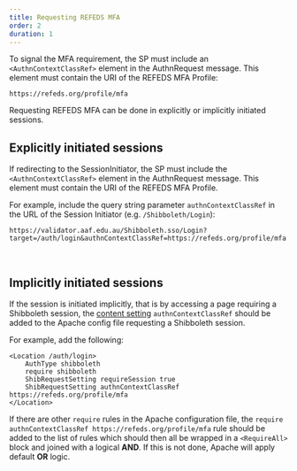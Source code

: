 ```yaml
---
title: Requesting REFEDS MFA
order: 2
duration: 1
---
```


To signal the MFA requirement, the SP must include an `<AuthnContextClassRef>` element in the AuthnRequest message. This element must contain the URI of the REFEDS MFA Profile:

```
https://refeds.org/profile/mfa
```

Requesting REFEDS MFA can be done in explicitly or implicitly initiated sessions.

## Explicitly initiated sessions

If redirecting to the SessionInitiator, the SP must include the `<AuthnContextClassRef>` element in the AuthnRequest message. This element must contain the URI of the REFEDS MFA Profile.

For example, include the query string parameter `authnContextClassRef` in the URL of the Session Initiator (e.g. `/Shibboleth/Login`):

```
https://validator.aaf.edu.au/Shibboleth.sso/Login?target=/auth/login&authnContextClassRef=https://refeds.org/profile/mfa
```
<br>


## Implicitly initiated sessions

If the session is initiated implicitly, that is by accessing a page requiring a Shibboleth session, the [content setting](https://shibboleth.atlassian.net/wiki/spaces/SP3/pages/2065334723/ContentSettings) `authnContextClassRef` should be added to the Apache config file requesting a Shibboleth session. 

For example, add the following:

```
<Location /auth/login>
    AuthType shibboleth
    require shibboleth
    ShibRequestSetting requireSession true
    ShibRequestSetting authnContextClassRef https://refeds.org/profile/mfa
</Location>
```

If there are other `require` rules in the Apache configuration file, the `require authnContextClassRef https://refeds.org/profile/mfa` rule should be added to the list of rules which should then all be wrapped in a `<RequireAll>` block and joined with a logical <strong>AND</strong>. If this is not done, Apache will apply default <strong>OR</strong> logic.